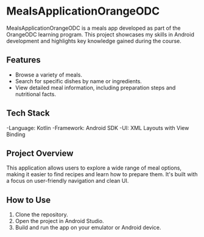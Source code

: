 # MealsApplicationOrangeODC
MealsApplicationOrangeODC is a meals app developed as part of the OrangeODC learning program. This project showcases my skills in Android development and highlights key knowledge gained during the course.

## Features
- Browse a variety of meals.
- Search for specific dishes by name or ingredients.
- View detailed meal information, including preparation steps and nutritional facts.
## Tech Stack
-Language: Kotlin
-Framework: Android SDK
-UI: XML Layouts with View Binding

## Project Overview
This application allows users to explore a wide range of meal options, making it easier to find recipes and learn how to prepare them. It's built with a focus on user-friendly navigation and clean UI.

## How to Use
1. Clone the repository.
2. Open the project in Android Studio.
3. Build and run the app on your emulator or Android device.
